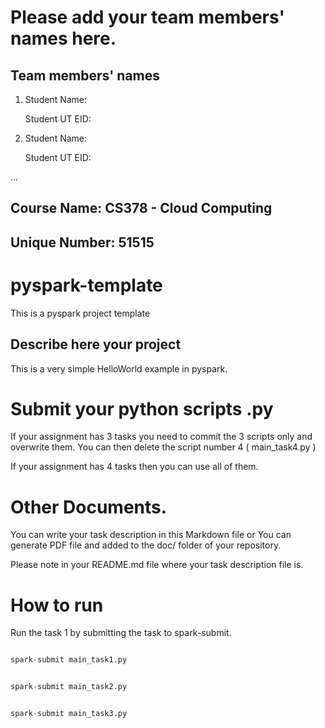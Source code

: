 # Please add your team members' names here. 

## Team members' names 

1. Student Name:

   Student UT EID:

2. Student Name:

   Student UT EID:

 ...

##  Course Name: CS378 - Cloud Computing 

##  Unique Number: 51515
    

# pyspark-template

This is a pyspark project template


## Describe here your project


This is a very simple HelloWorld example in pyspark. 


# Submit your python scripts .py 

If your assignment has 3 tasks you need to commit the 3 scripts only and overwrite them. You can then delete the script number 4 ( main_task4.py 
)

If your assignment has 4 tasks then you can use all of them. 

# Other Documents. 

You can write your task description in this Markdown file or You can generate PDF file and added to the doc/ folder of your repository. 

Please note in your README.md file where your task description file is.  


# How to run  

Run the task 1 by submitting the task to spark-submit. 


```python

spark-submit main_task1.py 

```



```python

spark-submit main_task2.py 

```



```python

spark-submit main_task3.py 

```



